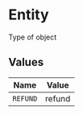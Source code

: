 # Entity

Type of object


## Values

| Name     | Value    |
| -------- | -------- |
| `REFUND` | refund   |